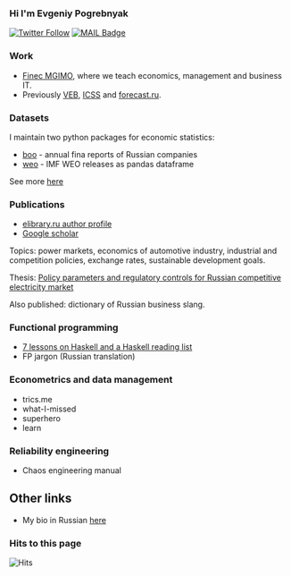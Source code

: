 ### Hi I'm Evgeniy Pogrebnyak

[![Twitter Follow](https://img.shields.io/twitter/follow/PogrebnyakE?label=Follow&style=social)](https://twitter.com/PogrebnyakE)
[![MAIL Badge](https://img.shields.io/badge/-e.pogrebnyak@gmail.com-c14438?style=flat-square&logo=Gmail&logoColor=white&link=mailto:e.pogrebnyak@gmail.com)](mailto:e.pogrebnyak@gmail.com)
<!--
[![Linkedin Badge](https://img.shields.io/badge/-eeppoo-blue?style=flat-square&logo=Linkedin&logoColor=white&link=https://www.linkedin.com/in/eeppoo/)](https://www.linkedin.com/in/eeppoo/) -->

### Work

 - [Finec MGIMO](https://finec.mgimo.ru), where we teach economics, management and business IT. 
 - Previously [VEB](https://veb.ru/), [ICSS](https://icss.ru) and [forecast.ru](http://www.forecast.ru/). 

### Datasets

I maintain two python packages for economic statistics:

- [boo](https://github.com/ru-corporate/boo/) - annual fina reports of Russian companies 
- [weo](https://github.com/epogrebnyak/weo-reader) - IMF WEO releases as pandas dataframe

See more [here](https://github.com/epogrebnyak/datasets/)

### Publications

- [elibrary.ru author profile](https://elibrary.ru/author_profile.asp?authorid=557200)
- [Google scholar](https://scholar.google.com/citations?user=HN162ykAAAAJ)

Topics: power markets, economics of automotive industry, industrial and competition policies, exchange rates, 
sustainable development goals.

Thesis: [Policy parameters and regulatory controls for Russian competitive electricity market](https://ecfor.ru/publication/mehanizmy-regulirovaniya-elektroenergetiki-rossii/) 

Also published: dictionary of Russian business slang.

### Functional programming

- [7 lessons on Haskell and a Haskell reading list](https://github.com/epogrebnyak/haskell-intro)
- FP jargon (Russian translation)

### Econometrics and data management

- trics.me
- what-I-missed
- superhero
- learn

### Reliability engineering

- Chaos engineering manual

## Other links

- My bio in Russian [here](https://mgimo.ru/people/pogrebnyak/)

### Hits to this page

![Hits](https://hitcounter.pythonanywhere.com/count/tag.svg?url=https%3A%2F%2Fgithub.com%2Fepogrebnyak%2Fepogrebnyak)
